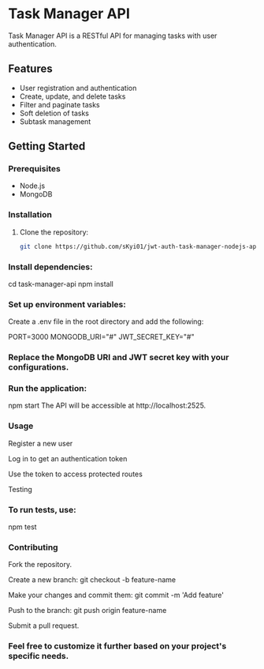 # Task Manager API

Task Manager API is a RESTful API for managing tasks with user authentication.

## Features

- User registration and authentication
- Create, update, and delete tasks
- Filter and paginate tasks
- Soft deletion of tasks
- Subtask management

## Getting Started

### Prerequisites

- Node.js
- MongoDB

### Installation

1. Clone the repository:

   ```bash
   git clone https://github.com/sKyi01/jwt-auth-task-manager-nodejs-api.git
   
### Install dependencies:

cd task-manager-api
npm install


### Set up environment variables:

Create a .env file in the root directory and add the following:


PORT=3000
MONGODB_URI="#"
JWT_SECRET_KEY="#"

### Replace the MongoDB URI and JWT secret key with your configurations.

### Run the application:

npm start
The API will be accessible at http://localhost:2525.

### Usage
Register a new user

Log in to get an authentication token

Use the token to access protected routes

Testing

### To run tests, use:


npm test

### Contributing

Fork the repository.

Create a new branch: git checkout -b feature-name

Make your changes and commit them: git commit -m 'Add feature'

Push to the branch: git push origin feature-name

Submit a pull request.

### Feel free to customize it further based on your project's specific needs.
